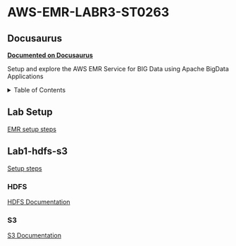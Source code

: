# AWS-EMR-LABR3-ST0263

## Docusaurus
**[Documented on Docusaurus](https://egonzalezt.github.io/AWS-EMR-LABR3/docs/intro)**

Setup and explore the AWS EMR Service for BIG Data using Apache BigData Applications

<details>
  <summary>Table of Contents</summary>
  <ol>
    <li><a href="#lab-setup">Lab Setup</a></li>
    <li><a href="#EMR">Lab1-hdfs-s3</a></li>   
      <ol>
        <li><a href="#hdfs">HDFS</a></li>
        <li><a href="#s3">AWS S3</a></li>   
      </ol>
  </ol>
</details>

## Lab Setup

[EMR setup steps](https://github.com/egonzalezt/AWS-EMR-LABR3/blob/d9e1617389797d5cea7aae4d7d96d360e629f42a/docs/SetupEMR/intro.md)

## Lab1-hdfs-s3

[Setup steps](https://github.com/egonzalezt/AWS-EMR-LABR3/blob/d9e1617389797d5cea7aae4d7d96d360e629f42a/docs/Lab1-hdfs-s3/README.md)

### HDFS

[HDFS Documentation](https://github.com/egonzalezt/AWS-EMR-LABR3/blob/d9e1617389797d5cea7aae4d7d96d360e629f42a/docs/Lab1-hdfs-s3/HDFS/README.md)

### S3

[S3 Documentation](https://github.com/egonzalezt/AWS-EMR-LABR3/blob/d9e1617389797d5cea7aae4d7d96d360e629f42a/docs/Lab1-hdfs-s3/S3/README.md)
